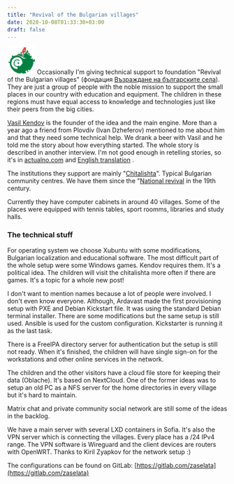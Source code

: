 ```yaml
---
title: "Revival of the Bulgarian villages"
date: 2020-10-08T01:33:30+03:00
draft: false
---
```


![ZaSelata Logo](img/zsl-logo.png) Occasionally I'm giving technical support to foundation "Revival of the Bulgarian villages" (фондация [Възраждане на българските села](http://zaselata.org/)).
They are just a group of people with the noble mission to support the small places in our country with education and equipment. The children in these regions must have equal access to knowledge and technologies just like their peers from the big cities.

[Vasil Kendov](http://kendov.com/) is the founder of the idea and the main engine. More than a year ago a friend from Plovdiv (Ivan Dzheferov) mentioned to me about him and that they need some technical help. We drank a beer with Vasil and he told me the story about how everything started. The whole story is described in another interview. I'm not good enough in retelling stories, so it's in [actualno.com](https://www.actualno.com/umnomlado/digitalnoto-vyzrajdane-na-bylgarskite-sela-news_1458092.html) and [English translation](https://translate.google.bg/translate?sl=bg&tl=en&u=https%3A%2F%2Fwww.actualno.com%2Fumnomlado%2Fdigitalnoto-vyzrajdane-na-bylgarskite-sela-news_1458092.html) .

The institutions they support are mainly "[Chitalishta](https://en.wikipedia.org/wiki/Chitalishte)". Typical Bulgarian community centres. We have them since the "[National revival](https://en.wikipedia.org/wiki/Bulgarian_National_Revival) in the 19th century.

Currently they have computer cabinets in around 40 villages. Some of the places were equipped with tennis tables, sport roomms, libraries and study halls.

### The technical stuff

For operating system we choose Xubuntu with some modifications, Bulgarian localization and educational software. The most difficult part of the whole setup were some Windows games. Kendov requires them. It's a political idea. The children will visit the chitalishta more often if there are games. It's a topic for a whole new post!

I don't want to mention names because a lot of people were involved. I don't even know everyone. Although, Ardavast made the first provisioning setup with PXE and Debian Kickstart file. It was using the standard Debian terminal installer. There are some modifications but the same setup is still used. Ansible is used for the custom configuration. Kickstarter is running it as the last task.

There is a FreeIPA directory server for authentication but the setup is still not ready. When it's finished, the children will have single sign-on for the workstations and other online services in the network. 

The children and the other visitors have a cloud file store for keeping their data (Oblache). It's based on NextCloud. One of the former ideas was to setup an old PC as a NFS server for the home directories in every village but it's hard to maintain.

Matrix chat and private community social network are still some of the ideas in the backlog.

We have a main server with several LXD containers in Sofia. It's also the VPN server which is connecting the villages. Every place has a /24 IPv4 range. The VPN software is Wireguard and the client devices are routers with OpenWRT. Thanks to Kiril Zyapkov for the network setup :)

The configurations can be found on GitLab: [https://gitlab.com/zaselata](https://gitlab.com/zaselata)